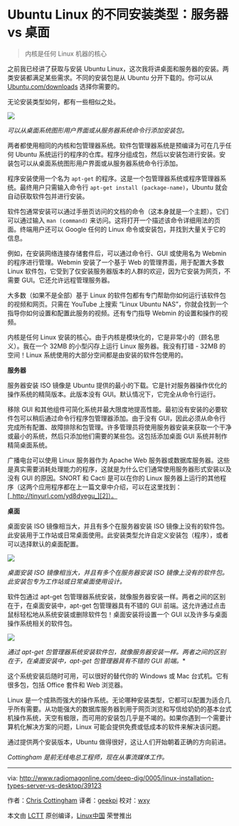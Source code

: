 Ubuntu Linux 的不同安装类型：服务器 vs 桌面
============================================================

> 内核是任何 Linux 机器的核心

之前我已经讲了获取与安装 Ubuntu Linux，这次我将讲桌面和服务器的安装。两类安装都满足某些需求。不同的安装包是从 Ubuntu 分开下载的。你可以从 [Ubuntu.com/downloads][1] 选择你需要的。

无论安装类型如何，都有一些相似之处。

![](http://www.radiomagonline.com/Portals/0/radio-managing-tech-Ubuntu_1.jpg)

*可以从桌面系统图形用户界面或从服务器系统命令行添加安装包。*

两者都使用相同的内核和包管理器系统。软件包管理器系统是预编译为可在几乎任何 Ubuntu 系统运行的程序的仓库。程序分组成包，然后以安装包进行安装。安装包可以从桌面系统图形用户界面或从服务器系统命令行添加。

程序安装使用一个名为 `apt-get` 的程序。这是一个包管理器系统或程序管理器系统。最终用户只需输入命令行 `apt-get install (package-name)`，Ubuntu 就会自动获取软件包并进行安装。

软件包通常安装可以通过手册页访问的文档的命令（这本身就是一个主题）。它们可以通过输入 `man (command)` 来访问。这将打开一个描述该命令详细用法的页面。终端用户还可以 Google 任何的 Linux 命令或安装包，并找到大量关于它的信息。

例如，在安装网络连接存储套件后，可以通过命令行、GUI 或使用名为 Webmin 的程序进行管理。Webmin 安装了一个基于 Web 的管理界面，用于配置大多数 Linux 软件包，它受到了仅安装服务器版本的人群的欢迎，因为它安装为网页，不需要 GUI。它还允许远程管理服务器。

大多数（如果不是全部）基于 Linux 的软件包都有专门帮助你如何运行该软件包的视频和网页。只需在 YouTube 上搜索 “Linux Ubuntu NAS”，你就会找到一个指导你如何设置和配置此服务的视频。还有专门指导 Webmin 的设置和操作的视频。

内核是任何 Linux 安装的核心。由于内核是模块化的，它是非常小的（顾名思义）。我在一个 32MB 的小型闪存上运行 Linux 服务器。我没有打错 - 32MB 的空间！Linux 系统使用的大部分空间都是由安装的软件包使用的。


**服务器**

服务器安装 ISO 镜像是 Ubuntu 提供的最小的下载。它是针对服务器操作优化的操作系统的精简版本。此版本没有 GUI。默认情况下，它完全从命令行运行。

移除 GUI 和其他组件可简化系统并最大限度地提高性能。最初没有安装的必要软件包可以稍后通过命令行程序包管理器添加。由于没有 GUI，因此必须从命令行完成所有配置、故障排除和包管理。许多管理员将使用服务器安装来获取一个干净或最小的系统，然后只添加他们需要的某些包。这包括添加桌面 GUI 系统并制作精简桌面系统。

广播电台可以使用 Linux 服务器作为 Apache Web 服务器或数据库服务器。这些是真实需要消耗处理能力的程序，这就是为什么它们通常使用服务器形式安装以及没有 GUI 的原因。SNORT 和 Cacti 是可以在你的 Linux 服务器上运行的其他程序（这两个应用程序都在上一篇文章中介绍，可以在这里找到：[_http://tinyurl.com/yd8dyegu_][2]）。


**桌面**

桌面安装 ISO 镜像相当大，并且有多个在服务器安装 ISO 镜像上没有的软件包。此安装用于工作站或日常桌面使用。此安装类型允许自定义安装包（程序），或者可以选择默认的桌面配置。

![](http://www.radiomagonline.com/Portals/0/radio-managing-tech-Ubuntu_2.jpg)

*桌面安装 ISO 镜像相当大，并且有多个在服务器安装 ISO 镜像上没有的软件包。此安装包专为工作站或日常桌面使用设计。*

软件包通过 apt-get 包管理器系统安装，就像服务器安装一样。两者之间的区别在于，在桌面安装中，apt-get 包管理器具有不错的 GUI 前端。这允许通过点击鼠标轻松地从系统安装或删除软件包！桌面安装将设置一个 GUI 以及许多与桌面操作系统相关的软件包。

![](http://www.radiomagonline.com/Portals/0/radio-managing-tech-Ubuntu_3.jpg)

*通过 apt-get 包管理器系统安装软件包，就像服务器安装一样。两者之间的区别在于，在桌面安装中，apt-get 包管理器具有不错的 GUI 前端。**

这个系统安装后随时可用，可以很好的替代你的 Windows 或 Mac 台式机。它有很多包，包括 Office 套件和 Web 浏览器。

Linux 是一个成熟而强大的操作系统。无论哪种安装类型，它都可以配置为适合几乎所有需要。从功能强大的数据库服务器到用于网页浏览和写信给奶奶的基本台式机操作系统，天空有极限，而可用的安装包几乎是不竭的。如果你遇到一个需要计算机化解决方案的问题，Linux 可能会提供免费或低成本的软件来解决该问题。

通过提供两个安装版本，Ubuntu 做得很好，这让人们开始朝着正确的方向前进。

*Cottingham 是前无线电总工程师，现在从事流媒体工作。*


--------------------------------------------------------------------------------

via: http://www.radiomagonline.com/deep-dig/0005/linux-installation-types-server-vs-desktop/39123

作者：[Chris Cottingham][a]
译者：[geekpi](https://github.com/geekpi)
校对：[wxy](https://github.com/wxy)

本文由 [LCTT](https://github.com/LCTT/TranslateProject) 原创编译，[Linux中国](https://linux.cn/) 荣誉推出

[a]:http://www.radiomagonline.com/author/chris-cottingham
[1]:https://www.ubuntu.com/download
[2]:http://tinyurl.com/yd8dyegu
[3]:http://www.radiomagonline.com/author/chris-cottingham
